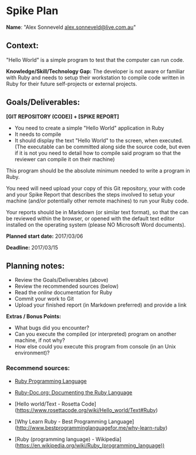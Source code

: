 Spike Plan
==============

**Name**: "Alex Sonneveld <alex.sonneveld@live.com.au>"

## Context:
"Hello World" is a simple program to test that the computer can run code.

**Knowledge/Skill/Technology Gap:**
The developer is not aware or familiar with Ruby and needs to setup their
workstation to compile code written in Ruby for their future self-projects or
external projects.

## Goals/Deliverables:
**[GIT REPOSITORY (CODE)] + [SPIKE REPORT]**

- You need to create a simple "Hello World" application in Ruby
- It needs to compile
- It should display the text "Hello World" to the screen, when executed.
  (The executable can be committed along side the source code, but even if it is
  not you need to detail how to compile said program so that the reviewer can
  compile it on their machine)

This program should be the absolute minimum needed to write a program in Ruby.

You need will need upload your copy of this Git repository, your with code and
your Spike Report that describes the steps involved to setup your machine
(and/or potentially other remote machines) to run your Ruby code.

Your reports should be in Markdown (or similar text format), so that the can be
reviewed within the browser, or opened with the default text editor installed on
the operating system (please NO Microsoft Word documents).

**Planned start date:**  2017/03/06

**Deadline:**  2017/03/15

## Planning notes:
- Review the Goals/Deliverables (above)
- Review the recommended sources (below)
- Read the _online_ documentation for Ruby
- Commit your work to Git
- Upload your finished report (in Markdown preferred) and provide a link

**Extras / Bonus Points:**

- What bugs did you encounter?
- Can you execute the compiled (or interpreted) program on another machine, if
  not why?
- How else could you execute this program from console (in an Unix environment)?

### Recommend sources:
- [Ruby Programming Language](https://www.ruby-lang.org/en/)

- [Ruby-Doc.org: Documenting the Ruby Language](http://ruby-doc.org/)

- [Hello world/Text - Rosetta Code]
  (https://www.rosettacode.org/wiki/Hello_world/Text#Ruby)

- [Why Learn Ruby - Best Programming Language]
  (http://www.bestprogramminglanguagefor.me/why-learn-ruby)

- [Ruby (programming language) - Wikipedia]
  (https://en.wikipedia.org/wiki/Ruby_(programming_language))
